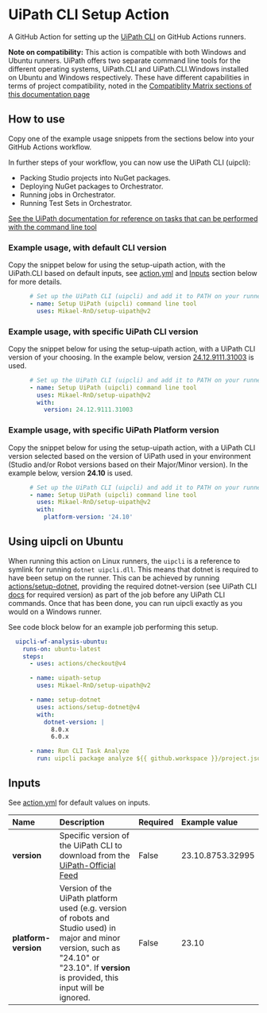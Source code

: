 # UiPath CLI Setup Action

A GitHub Action for setting up the [UiPath CLI](https://docs.uipath.com/automation-ops/automation-cloud/latest/user-guide/about-uipath-cli) on GitHub Actions runners.

**Note on compatibility:** This action is compatible with both Windows and Ubuntu runners. UiPath offers two separate command line tools for the different operating systems, UiPath.CLI and UiPath.CLI.Windows installed on Ubuntu and Windows respectively. These have different capabilities in terms of project compatibility, noted in the [Compatiblity Matrix sections of this documentation page](https://docs.uipath.com/automation-ops/automation-cloud/latest/USER-GUIDE/about-uipath-cli#prerequisites)

## How to use

Copy one of the example usage snippets from the sections below into your GitHub Actions workflow.

In further steps of your workflow, you can now use the UiPath CLI (uipcli):

- Packing Studio projects into NuGet packages.
- Deploying NuGet packages to Orchestrator.
- Running jobs in Orchestrator.
- Running Test Sets in Orchestrator.

[See the UiPath documentation for reference on tasks that can be performed with the command line tool](https://docs.uipath.com/automation-ops/automation-cloud/latest/user-guide/executing-tasks-cli)

### Example usage, with default CLI version

Copy the snippet below for using the setup-uipath action, with the UiPath.CLI based on default inputs, see [action.yml](action.yml) and [Inputs](#inputs) section below for more details.

```yml
      # Set up the UiPath CLI (uipcli) and add it to PATH on your runner
      - name: Setup UiPath (uipcli) command line tool
        uses: Mikael-RnD/setup-uipath@v2
```

### Example usage, with specific UiPath CLI version

Copy the snippet below for using the setup-uipath action, with a UiPath CLI version of your choosing. In the example below, version [24.12.9111.31003](https://docs.uipath.com/automation-ops/automation-cloud/latest/USER-GUIDE/release-notes-uipath-cli#v2412911131003) is used.

```yml
      # Set up the UiPath CLI (uipcli) and add it to PATH on your runner
      - name: Setup UiPath (uipcli) command line tool
        uses: Mikael-RnD/setup-uipath@v2
        with:
          version: 24.12.9111.31003
```

### Example usage, with specific UiPath Platform version

Copy the snippet below for using the setup-uipath action, with a UiPath CLI version selected based on the version of UiPath used in your environment (Studio and/or Robot versions based on their Major/Minor version). In the example below, version **24.10** is used.

```yml
      # Set up the UiPath CLI (uipcli) and add it to PATH on your runner
      - name: Setup UiPath (uipcli) command line tool
        uses: Mikael-RnD/setup-uipath@v2
        with:
          platform-version: '24.10'
```

## Using uipcli on Ubuntu

When running this action on Linux runners, the `uipcli` is a reference to symlink for running `dotnet uipcli.dll`.
This means that dotnet is required to have been setup on the runner. This can be achieved by running [actions/setup-dotnet](https://github.com/actions/setup-dotnet), providing the required dotnet-version (see UiPath CLI [docs](https://docs.uipath.com/automation-ops/automation-cloud/latest/user-guide/about-uipath-cli#prerequisites) for required version) as part of the job before any UiPath CLI commands. Once that has been done, you can run uipcli exactly as you would on a Windows runner.

See code block below for an example job performing this setup.

```yml
  uipcli-wf-analysis-ubuntu:
    runs-on: ubuntu-latest
    steps:
      - uses: actions/checkout@v4

      - name: uipath-setup
        uses: Mikael-RnD/setup-uipath@v2

      - name: setup-dotnet
        uses: actions/setup-dotnet@v4
        with:
          dotnet-version: |
            8.0.x
            6.0.x

      - name: Run CLI Task Analyze
        run: uipcli package analyze ${{ github.workspace }}/project.json
```

## Inputs

See [action.yml](action.yml) for default values on inputs.

|Name|Description|Required|Example value|
|:--|:--|:--|:--|
|**version**|Specific version of the UiPath CLI to download from the [UiPath-Official Feed](https://uipath.visualstudio.com/Public.Feeds/_artifacts/feed/UiPath-Official/NuGet/UiPath.CLI.Windows/versions/)|False|23.10.8753.32995|
|**platform-version**|Version of the UiPath platform used (e.g. version of robots and Studio used) in major and minor version, such as "24.10" or "23.10". If **version** is provided, this input will be ignored.|False|23.10|